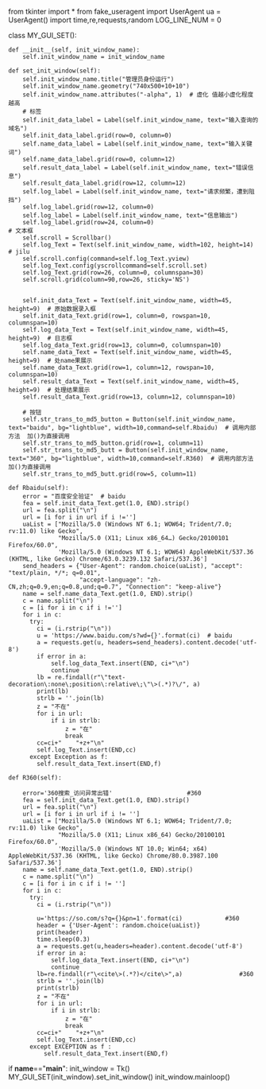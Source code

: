 from tkinter import *
from fake_useragent import UserAgent
ua = UserAgent()
import time,re,requests,random
LOG_LINE_NUM = 0

class MY_GUI_SET():

    def __init__(self, init_window_name):
        self.init_window_name = init_window_name

    def set_init_window(self):
        self.init_window_name.title("管理员身份运行")
        self.init_window_name.geometry("740x500+10+10")
        self.init_window_name.attributes("-alpha", 1)  # 虚化 值越小虚化程度越高
        # 标签
        self.init_data_label = Label(self.init_window_name, text="输入查询的域名")
        self.init_data_label.grid(row=0, column=0)
        self.name_data_label = Label(self.init_window_name, text="输入关键词")
        self.name_data_label.grid(row=0, column=12)
        self.result_data_label = Label(self.init_window_name, text="错误信息")
        self.result_data_label.grid(row=12, column=12)
        self.log_label = Label(self.init_window_name, text="请求频繁，遭到阻挡")
        self.log_label.grid(row=12, column=0)
        self.log_label = Label(self.init_window_name, text="信息输出")
        self.log_label.grid(row=24, column=0)
    # 文本框
        self.scroll = Scrollbar()
        self.log_Text = Text(self.init_window_name, width=102, height=14)  # jilu
        self.scroll.config(command=self.log_Text.yview)
        self.log_Text.config(yscrollcommand=self.scroll.set)
        self.log_Text.grid(row=26, column=0, columnspan=30)
        self.scroll.grid(column=90,row=26, sticky='NS')


        self.init_data_Text = Text(self.init_window_name, width=45, height=9)  # 原始数据录入框
        self.init_data_Text.grid(row=1, column=0, rowspan=10, columnspan=10)
        self.log_data_Text = Text(self.init_window_name, width=45, height=9)  # 日志框
        self.log_data_Text.grid(row=13, column=0, columnspan=10)
        self.name_data_Text = Text(self.init_window_name, width=45, height=9)  # 处name果展示
        self.name_data_Text.grid(row=1, column=12, rowspan=10, columnspan=10)
        self.result_data_Text = Text(self.init_window_name, width=45, height=9)  # 处理结果展示
        self.result_data_Text.grid(row=13, column=12, columnspan=10)

        # 按钮
        self.str_trans_to_md5_button = Button(self.init_window_name, text="baidu", bg="lightblue", width=10,command=self.Rbaidu)  # 调用内部方法  加()为直接调用
        self.str_trans_to_md5_button.grid(row=1, column=11)
        self.str_trans_to_md5_butt = Button(self.init_window_name, text="360", bg="lightblue", width=10,command=self.R360)  # 调用内部方法  加()为直接调用
        self.str_trans_to_md5_butt.grid(row=5, column=11)

    def Rbaidu(self):
        error = "百度安全验证"  # baidu
        fea = self.init_data_Text.get(1.0, END).strip()
        url = fea.split("\n")
        url = [i for i in url if i !='']
        uaList = ["Mozilla/5.0 (Windows NT 6.1; WOW64; Trident/7.0; rv:11.0) like Gecko",
                  "Mozilla/5.0 (X11; Linux x86_64…) Gecko/20100101 Firefox/60.0",
                  'Mozilla/5.0 (Windows NT 6.1; WOW64) AppleWebKit/537.36 (KHTML, like Gecko) Chrome/63.0.3239.132 Safari/537.36']
        send_headers = {"User-Agent": random.choice(uaList), "accept": "text/plain, */*; q=0.01",
                        "accept-language": "zh-CN,zh;q=0.9,en;q=0.8,und;q=0.7", "Connection": "keep-alive"}
        name = self.name_data_Text.get(1.0, END).strip()
        c = name.split("\n")
        c = [i for i in c if i !='']
        for i in c:
          try:
            ci = (i.rstrip("\n"))
            u = 'https://www.baidu.com/s?wd={}'.format(ci)  # baidu
            a = requests.get(u, headers=send_headers).content.decode('utf-8')
            if error in a:
                self.log_data_Text.insert(END, ci+"\n")
                continue
            lb = re.findall(r"\"text-decoration\:none\;position\:relative\;\"\>(.*)?\/", a)
            print(lb)
            strlb = ''.join(lb)
            z = "不在"
            for i in url:
                if i in strlb:
                    z = "在"
                    break
            cc=ci+"    "+z+"\n"
            self.log_Text.insert(END,cc)
          except Exception as f:
            self.result_data_Text.insert(END,f)

    def R360(self):

        error='360搜索_访问异常出错' 			 		 #360
        fea = self.init_data_Text.get(1.0, END).strip()
        url = fea.split("\n")
        url = [i for i in url if i != '']
        uaList = ["Mozilla/5.0 (Windows NT 6.1; WOW64; Trident/7.0; rv:11.0) like Gecko",
                  "Mozilla/5.0 (X11; Linux x86_64) Gecko/20100101 Firefox/60.0",
                  'Mozilla/5.0 (Windows NT 10.0; Win64; x64) AppleWebKit/537.36 (KHTML, like Gecko) Chrome/80.0.3987.100 Safari/537.36']
        name = self.name_data_Text.get(1.0, END).strip()
        c = name.split("\n")
        c = [i for i in c if i != '']
        for i in c:
          try:
            ci = (i.rstrip("\n"))

            u='https://so.com/s?q={}&pn=1'.format(ci)      		 #360
            header = {'User-Agent': random.choice(uaList)}
            print(header)
            time.sleep(0.3)
            a = requests.get(u,headers=header).content.decode('utf-8')
            if error in a:
                self.log_data_Text.insert(END, ci+"\n")
                continue
            lb=re.findall(r"\<cite\>(.*?)</cite\>",a) 			     #360
            strlb = ''.join(lb)
            print(strlb)
            z = "不在"
            for i in url:
                if i in strlb:
                    z = "在"
                    break
            cc=ci+"    "+z+"\n"
            self.log_Text.insert(END,cc)
          except EXCEPTION as f :
              self.result_data_Text.insert(END,f)
if __name__=="__main__":
    init_window = Tk()
    MY_GUI_SET(init_window).set_init_window()
    init_window.mainloop()
